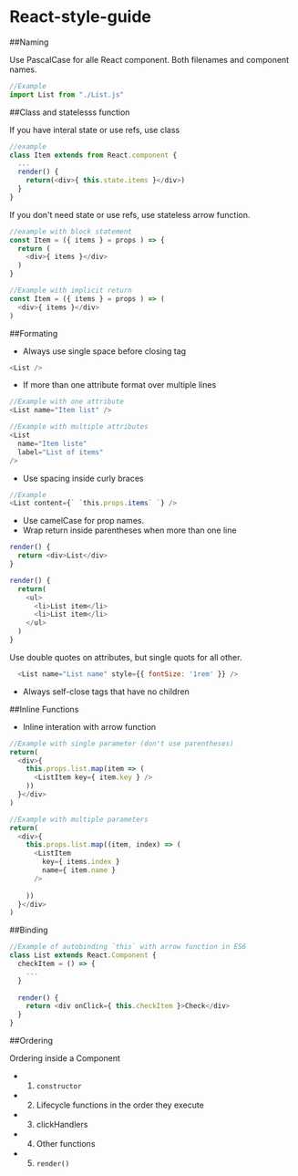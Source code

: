 # React-style-guide

##Naming

Use PascalCase for alle React component. Both filenames and component names.
```javascript
//Example
import List from "./List.js"
```
##Class and statelesss function

If you have interal state or use refs, use class

```javascript
//example
class Item extends from React.component {
  ...
  render() {
    return(<div>{ this.state.items }</div>)
  }
}
```

If you don't need state or use refs, use stateless arrow function.

```javascript
//example with block statement
const Item = ({ items } = props ) => {
  return (
    <div>{ items }</div>
  )
}

//Example with implicit return
const Item = ({ items } = props ) => (
  <div>{ items }</div>
)
```

##Formating

- Always use single space before closing tag
```javascript
<List />
```

- If more than one attribute format over multiple lines
```javascript
//Example with one attribute
<List name="Item list" />

//Example with multiple attributes
<List 
  name="Item liste"
  label="List of items"
/>
```

- Use spacing inside curly braces
```javascript
//Example
<List content={` `this.props.items` `} />
```
- Use camelCase for prop names.
- Wrap return inside parentheses when more than one line
```javascript
render() {
  return <div>List</div>
}

render() {
  return(
    <ul>
      <li>List item</li>
      <li>List item</li>
    </ul>
  )
}
```

Use double quotes on attributes, but single quots for all other.
```javascript
  <List name="List name" style={{ fontSize: '1rem' }} />
```

- Always self-close tags that have no children

##Inline Functions
- Inline interation with arrow function

```javascript
//Example with single parameter (don't use parentheses)
return(
  <div>{ 
    this.props.list.map(item => (
      <ListItem key={ item.key } />
    ))
  }</div>
)

//Example with multiple parameters
return(
  <div>{ 
    this.props.list.map((item, index) => (
      <ListItem 
        key={ items.index }
        name={ item.name }
      />
        
    ))
  }</div>
)
```
##Binding

```javascript
//Example of autobinding `this` with arrow function in ES6
class List extends React.Component {
  checkItem = () => {
    ...
  }
  
  render() {
    return <div onClick={ this.checkItem }>Check</div>
  }
}
````
##Ordering

Ordering inside a Component
- 1. `constructor`
- 2. Lifecycle functions in the order they execute
- 3. clickHandlers
- 4. Other functions
- 5. `render()`
